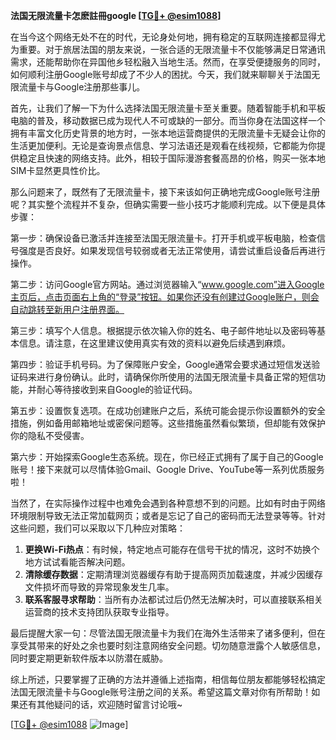 **法国无限流量卡怎麽註冊google [[TG💪+ @esim1088](https://t.me/s/esim1088)]**

在当今这个网络无处不在的时代，无论身处何地，拥有稳定的互联网连接都显得尤为重要。对于旅居法国的朋友来说，一张合适的无限流量卡不仅能够满足日常通讯需求，还能帮助你在异国他乡轻松融入当地生活。然而，在享受便捷服务的同时，如何顺利注册Google账号却成了不少人的困扰。今天，我们就来聊聊关于法国无限流量卡与Google注册那些事儿。

首先，让我们了解一下为什么选择法国无限流量卡至关重要。随着智能手机和平板电脑的普及，移动数据已成为现代人不可或缺的一部分。而当你身在法国这样一个拥有丰富文化历史背景的地方时，一张本地运营商提供的无限流量卡无疑会让你的生活更加便利。无论是查询景点信息、学习法语还是观看在线视频，它都能为你提供稳定且快速的网络支持。此外，相较于国际漫游套餐高昂的价格，购买一张本地SIM卡显然更具性价比。

那么问题来了，既然有了无限流量卡，接下来该如何正确地完成Google账号注册呢？其实整个流程并不复杂，但确实需要一些小技巧才能顺利完成。以下便是具体步骤：

第一步：确保设备已激活并连接至法国无限流量卡。打开手机或平板电脑，检查信号强度是否良好。如果发现信号较弱或者无法正常使用，请尝试重启设备后再进行操作。

第二步：访问Google官方网站。通过浏览器输入“www.google.com”进入Google主页后，点击页面右上角的“登录”按钮。如果你还没有创建过Google账户，则会自动跳转至新用户注册界面。

第三步：填写个人信息。根据提示依次输入你的姓名、电子邮件地址以及密码等基本信息。请注意，在这里建议使用真实有效的资料以避免后续遇到麻烦。

第四步：验证手机号码。为了保障账户安全，Google通常会要求通过短信发送验证码来进行身份确认。此时，请确保你所使用的法国无限流量卡具备正常的短信功能，并耐心等待接收到来自Google的验证代码。

第五步：设置恢复选项。在成功创建账户之后，系统可能会提示你设置额外的安全措施，例如备用邮箱地址或密保问题等。这些措施虽然看似繁琐，但却能有效保护你的隐私不受侵害。

第六步：开始探索Google生态系统。现在，你已经正式拥有了属于自己的Google账号！接下来就可以尽情体验Gmail、Google Drive、YouTube等一系列优质服务啦！

当然了，在实际操作过程中也难免会遇到各种意想不到的问题。比如有时由于网络环境限制导致无法正常加载网页；或者是忘记了自己的密码而无法登录等等。针对这些问题，我们可以采取以下几种应对策略：

1. **更换Wi-Fi热点**：有时候，特定地点可能存在信号干扰的情况，这时不妨换个地方试试看能否解决问题。
2. **清除缓存数据**：定期清理浏览器缓存有助于提高网页加载速度，并减少因缓存文件损坏而导致的异常现象发生几率。
3. **联系客服寻求帮助**：当所有办法都试过后仍然无法解决时，可以直接联系相关运营商的技术支持团队获取专业指导。

最后提醒大家一句：尽管法国无限流量卡为我们在海外生活带来了诸多便利，但在享受其带来的好处之余也要时刻注意网络安全问题。切勿随意泄露个人敏感信息，同时要定期更新软件版本以防潜在威胁。

综上所述，只要掌握了正确的方法并遵循上述指南，相信每位朋友都能够轻松搞定法国无限流量卡与Google账号注册之间的关系。希望这篇文章对你有所帮助！如果还有其他疑问的话，欢迎随时留言讨论哦~

[[TG💪+ @esim1088](https://t.me/s/esim1088) ![Image](https://i.postimg.cc/4NQfJmqS/Snipaste-2025-05-13-00-14-12.png)]
